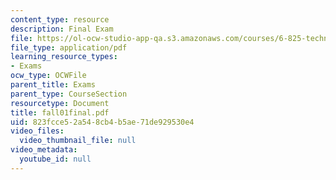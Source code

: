 ```yaml
---
content_type: resource
description: Final Exam
file: https://ol-ocw-studio-app-qa.s3.amazonaws.com/courses/6-825-techniques-in-artificial-intelligence-sma-5504-fall-2002/823fcce52a548cb4b5ae71de929530e4_fall01final.pdf
file_type: application/pdf
learning_resource_types:
- Exams
ocw_type: OCWFile
parent_title: Exams
parent_type: CourseSection
resourcetype: Document
title: fall01final.pdf
uid: 823fcce5-2a54-8cb4-b5ae-71de929530e4
video_files:
  video_thumbnail_file: null
video_metadata:
  youtube_id: null
---
```

